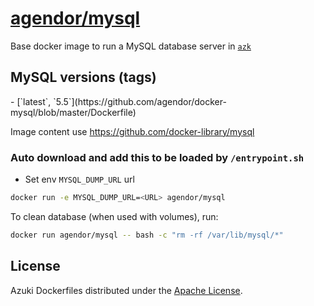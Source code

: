 [agendor/mysql](https://hub.docker.com/r/agendor/mysql)
==================

Base docker image to run a MySQL database server in [`azk`](http://azk.io)

MySQL versions (tags)
---

<versions>
- [`latest`, `5.5`](https://github.com/agendor/docker-mysql/blob/master/Dockerfile)
</versions>

Image content use https://github.com/docker-library/mysql

### Auto download and add this to be loaded by `/entrypoint.sh`

- Set env `MYSQL_DUMP_URL` url

```sh
docker run -e MYSQL_DUMP_URL=<URL> agendor/mysql
```

To clean database (when used with volumes), run:

```sh
docker run agendor/mysql -- bash -c "rm -rf /var/lib/mysql/*"
```

## License

Azuki Dockerfiles distributed under the [Apache License][license].

[issues]: https://github.com/agendor/docker-mysql/issues

[imagelayers]: https://imagelayers.io/?images=agendor/mysql:latest,agendor/mysql:5.5
[imagelayers-badge]: https://imagelayers.io/badge/agendor/mysql:latest.svg

[license]: ./LICENSE
